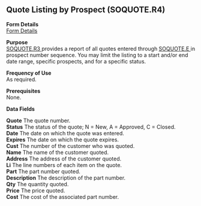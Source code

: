 ##  Quote Listing by Prospect (SOQUOTE.R4)

<PageHeader />

**Form Details**  
[ Form Details ](SOQUOTE-R4-1/README.md)   

**Purpose**  
[ SOQUOTE.R3 ](../../../../rover/MRK-OVERVIEW/MRK-REPORT/SOQUOTE-R3) provides a report of all quotes entered through [ SOQUOTE.E ](../../../../rover/AP-OVERVIEW/AP-ENTRY/AP-E/AP-E-1/CURRENCY-CONTROL/SO-E/MRK-CONTROL/MRK-CONTROL-1/SOQUOTE-E) in prospect number sequence. You may limit the listing to a start and/or end date range, specific prospects, and for a specific status. 

**Frequency of Use**  
As required.

**Prerequisites**  
None.

**Data Fields**

**Quote** The quote number.  
**Status** The status of the quote; N = New, A = Approved, C = Closed.  
**Date** The date on which the quote was entered.  
**Expires** The date on which the quote expires.  
**Cust** The number of the customer who was quoted.  
**Name** The name of the customer quoted.  
**Address** The address of the customer quoted.  
**Li** The line numbers of each item on the quote.  
**Part** The part number quoted.  
**Description** The description of the part number.  
**Qty** The quantity quoted.  
**Price** The price quoted.  
**Cost** The cost of the associated part number.  
  
<badge text= "Version 8.10.57" vertical="middle" />

<PageFooter />
